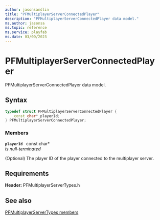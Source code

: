 ```yaml
---
author: jasonsandlin
title: "PFMultiplayerServerConnectedPlayer"
description: "PFMultiplayerServerConnectedPlayer data model."
ms.author: jasonsa
ms.topic: reference
ms.service: playfab
ms.date: 03/09/2023
---
```


# PFMultiplayerServerConnectedPlayer  

PFMultiplayerServerConnectedPlayer data model.  

## Syntax  
  
```cpp
typedef struct PFMultiplayerServerConnectedPlayer {  
    const char* playerId;  
} PFMultiplayerServerConnectedPlayer;  
```
  
### Members  
  
**`playerId`** &nbsp; const char*  
*is null-terminated*  
  
(Optional) The player ID of the player connected to the multiplayer server.
  
  
## Requirements  
  
**Header:** PFMultiplayerServerTypes.h
  
## See also  
[PFMultiplayerServerTypes members](../pfmultiplayerservertypes_members.md)  

  
  
